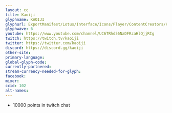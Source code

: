 ```yaml
---
layout: cc
title: Kaoiji
glyphname: KAOIJI
glyphurl: ExportManifest/Lotus/Interface/Icons/Player/ContentCreators/Kaoiji.png
glyphwave: 6
youtube: https://www.youtube.com/channel/UC6TRhd56NaDFRzaHlQjjRIg
twitch: https://twitch.tv/kaoiji
twitter: https://twitter.com/kaoiji
discord: https://discord.gg/kaoiji
other-site:
primary-language:
global-glyph-code:
currently-partnered:
stream-currency-needed-for-glyph:
facebook:
mixer:
ccid: 102
alt-names:
---
```

* 10000 points in twitch chat
